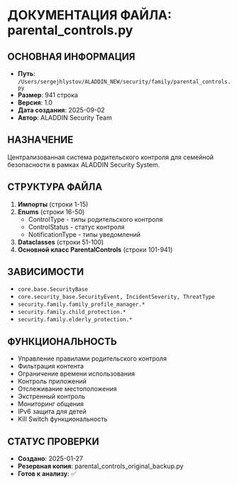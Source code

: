 # ДОКУМЕНТАЦИЯ ФАЙЛА: parental_controls.py

## ОСНОВНАЯ ИНФОРМАЦИЯ
- **Путь**: `/Users/sergejhlystov/ALADDIN_NEW/security/family/parental_controls.py`
- **Размер**: 941 строка
- **Версия**: 1.0
- **Дата создания**: 2025-09-02
- **Автор**: ALADDIN Security Team

## НАЗНАЧЕНИЕ
Централизованная система родительского контроля для семейной безопасности в рамках ALADDIN Security System.

## СТРУКТУРА ФАЙЛА
1. **Импорты** (строки 1-15)
2. **Enums** (строки 16-50)
   - ControlType - типы родительского контроля
   - ControlStatus - статус контроля
   - NotificationType - типы уведомлений
3. **Dataclasses** (строки 51-100)
4. **Основной класс ParentalControls** (строки 101-941)

## ЗАВИСИМОСТИ
- `core.base.SecurityBase`
- `core.security_base.SecurityEvent, IncidentSeverity, ThreatType`
- `security.family.family_profile_manager.*`
- `security.family.child_protection.*`
- `security.family.elderly_protection.*`

## ФУНКЦИОНАЛЬНОСТЬ
- Управление правилами родительского контроля
- Фильтрация контента
- Ограничение времени использования
- Контроль приложений
- Отслеживание местоположения
- Экстренный контроль
- Мониторинг общения
- IPv6 защита для детей
- Kill Switch функциональность

## СТАТУС ПРОВЕРКИ
- **Создано**: 2025-01-27
- **Резервная копия**: parental_controls_original_backup.py
- **Готов к анализу**: ✅